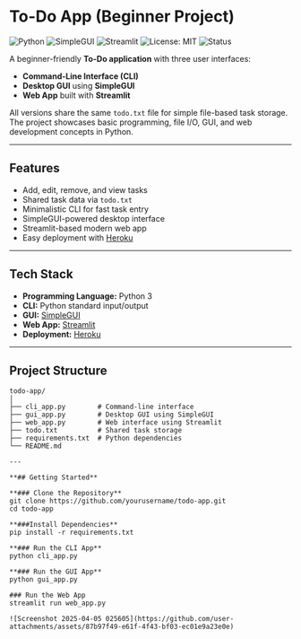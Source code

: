 # To-Do App (Beginner Project)

![Python](https://img.shields.io/badge/Python-3.x-blue)
![SimpleGUI](https://img.shields.io/badge/GUI-SimpleGUI-green)
![Streamlit](https://img.shields.io/badge/WebApp-Streamlit-orange)
![License: MIT](https://img.shields.io/badge/License-MIT-yellow.svg)
![Status](https://img.shields.io/badge/status-active-brightgreen)

A beginner-friendly **To-Do application** with three user interfaces:
- **Command-Line Interface (CLI)**
- **Desktop GUI** using **SimpleGUI**
- **Web App** built with **Streamlit**

All versions share the same `todo.txt` file for simple file-based task storage. The project showcases basic programming, file I/O, GUI, and web development concepts in Python.

---

## Features

- Add, edit, remove, and view tasks
- Shared task data via `todo.txt`
- Minimalistic CLI for fast task entry
- SimpleGUI-powered desktop interface
- Streamlit-based modern web app
- Easy deployment with [Heroku](https://Heroku.com/)

---

## Tech Stack

- **Programming Language:** Python 3
- **CLI:** Python standard input/output
- **GUI:** [SimpleGUI](https://simpleguics2pygame.readthedocs.io/)
- **Web App:** [Streamlit](https://streamlit.io/)
- **Deployment:** [Heroku](https://Heroku.com/)

---


## Project Structure

```plaintext
todo-app/
│
├── cli_app.py        # Command-line interface
├── gui_app.py        # Desktop GUI using SimpleGUI
├── web_app.py        # Web interface using Streamlit
├── todo.txt          # Shared task storage
├── requirements.txt  # Python dependencies
└── README.md

---

**## Getting Started**

**### Clone the Repository**
git clone https://github.com/yourusername/todo-app.git
cd todo-app

**###Install Dependencies**
pip install -r requirements.txt

**### Run the CLI App**
python cli_app.py

**### Run the GUI App**
python gui_app.py

### Run the Web App
streamlit run web_app.py

![Screenshot 2025-04-05 025605](https://github.com/user-attachments/assets/87b97f49-e61f-4f43-bf03-ec01e9a23e0e)

